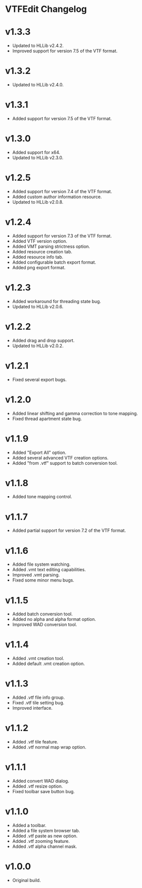 # VTFEdit Changelog

# v1.3.3
  - Updated to HLLib v2.4.2.
  - Improved support for version 7.5 of the VTF format.

# v1.3.2
  - Updated to HLLib v2.4.0.

# v1.3.1
  - Added support for version 7.5 of the VTF format.

# v1.3.0
  - Added support for x64.
  - Updated to HLLib v2.3.0.

# v1.2.5
  - Added support for version 7.4 of the VTF format.
  - Added custom author information resource.
  - Updated to HLLib v2.0.8.

# v1.2.4
  - Added support for version 7.3 of the VTF format.
  - Added VTF version option.
  - Added VMT parsing strictness option.
  - Added resource creation tab.
  - Added resource info tab.
  - Added configurable batch export format.
  - Added png export format.

# v1.2.3
  - Added workaround for threading state bug.
  - Updated to HLLib v2.0.6.

# v1.2.2
  - Added drag and drop support.
  - Updated to HLLib v2.0.2.

# v1.2.1
  - Fixed several export bugs.

# v1.2.0
  - Added linear shifting and gamma correction to tone mapping.
  - Fixed thread apartment state bug.

# v1.1.9
  - Added "Export All" option.
  - Added several advanced VTF creation options.
  - Added "from .vtf" support to batch conversion tool.

# v1.1.8
  - Added tone mapping control.

# v1.1.7
  - Added partial support for version 7.2 of the VTF format.

# v1.1.6
  - Added file system watching.
  - Added .vmt text editing capabilities.
  - Improved .vmt parsing.
  - Fixed some minor menu bugs.

# v1.1.5
  - Added batch conversion tool.
  - Added no alpha and alpha format option.
  - Improved WAD conversion tool.

#  v1.1.4
  - Added .vmt creation tool.
  - Added default .vmt creation option.

#  v1.1.3
  - Added .vtf file info group.
  - Fixed .vtf tile setting bug.
  - Improved interface.

#  v1.1.2
  - Added .vtf tile feature.
  - Added .vtf normal map wrap option.

# v1.1.1
  - Added convert WAD dialog.
  - Added .vtf resize option.
  - Fixed toolbar save button bug.

# v1.1.0
  - Added a toolbar.
  - Added a file system browser tab.
  - Added .vtf paste as new option.
  - Added .vtf zooming feature.
  - Added .vtf alpha channel mask.

# v1.0.0
  - Original build.